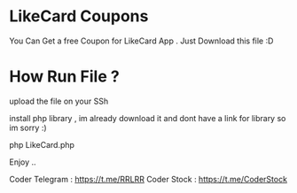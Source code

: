 # LikeCard Coupons

You Can Get a free Coupon for LikeCard App . Just Download this file :D

# How Run File ?

upload the file on your SSh

install php library , im already download it and dont have a link for library so im sorry :)

php LikeCard.php

Enjoy .. 
 
 Coder Telegram : https://t.me/RRLRR
 Coder Stock : https://t.me/CoderStock
